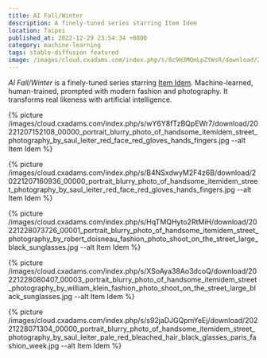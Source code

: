 ```yaml
---
title: AI Fall/Winter
description: A finely-tuned series starring Item Idem
location: Taipei
published_at: 2022-12-29 23:54:34 +0800
category: machine-learning
tags: stable-diffusion featured
image: /images/cloud.cxadams.com/index.php/s/8c9H3MQmLpZtWsR/download/20221228073423_00000_portrait_blurry_photo_of_handsome_itemidem_street_photography_by_robert_doisneau_fashion_photo_shoot_on_the_street_large_black_sunglasses.jpg
---
```


*AI Fall/Winter* is a finely-tuned series starring [Item Idem]. Machine-learned,
human-trained, prompted with modern fashion and photography. It transforms real
likeness with artificial intelligence.

{% picture /images/cloud.cxadams.com/index.php/s/wY6Y8fTzBQpEWr7/download/20221207152108_00000_portrait_blurry_photo_of_handsome_itemidem_street_photography_by_saul_leiter_red_face_red_gloves_hands_fingers.jpg --alt Item Idem %}

{% picture /images/cloud.cxadams.com/index.php/s/B4NSxdwyM2F4z6B/download/20221207160936_00000_portrait_blurry_photo_of_handsome_itemidem_street_photography_by_saul_leiter_red_face_red_gloves_hands_fingers.jpg --alt Item Idem %}

{% picture /images/cloud.cxadams.com/index.php/s/HqTMQHyto2RtMiH/download/20221228073726_00001_portrait_blurry_photo_of_handsome_itemidem_street_photography_by_robert_doisneau_fashion_photo_shoot_on_the_street_large_black_sunglasses.jpg --alt Item Idem %}

{% picture /images/cloud.cxadams.com/index.php/s/XSoAya38Ao3dcoQ/download/20221228080407_00003_portrait_blurry_photo_of_handsome_itemidem_street_photography_by_william_klein_fashion_photo_shoot_on_the_street_large_black_sunglasses.jpg --alt Item Idem %}

{% picture /images/cloud.cxadams.com/index.php/s/s92jaDJGQpmYeEj/download/20221228071304_00000_portrait_blurry_photo_of_handsome_itemidem_street_photography_by_saul_leiter_pale_red_bleached_hair_black_glasses_paris_fashion_week.jpg --alt Item Idem %}

[Item Idem]: https://en.wikipedia.org/wiki/Item_Idem

